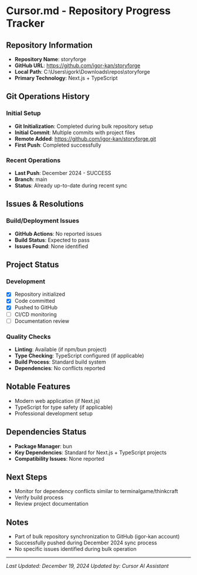 ﻿# Cursor.md - Repository Progress Tracker

## Repository Information
- **Repository Name**: storyforge
- **GitHub URL**: https://github.com/igor-kan/storyforge
- **Local Path**: C:\Users\igork\Downloads\repos\storyforge
- **Primary Technology**: Next.js + TypeScript

## Git Operations History

### Initial Setup
- **Git Initialization**: Completed during bulk repository setup
- **Initial Commit**: Multiple commits with project files
- **Remote Added**: https://github.com/igor-kan/storyforge.git
- **First Push**: Completed successfully

### Recent Operations
- **Last Push**: December 2024 - SUCCESS
- **Branch**: main
- **Status**: Already up-to-date during recent sync

## Issues & Resolutions

### Build/Deployment Issues
- **GitHub Actions**: No reported issues
- **Build Status**: Expected to pass
- **Issues Found**: None identified

## Project Status

### Development
- [x] Repository initialized
- [x] Code committed
- [x] Pushed to GitHub
- [ ] CI/CD monitoring
- [ ] Documentation review

### Quality Checks
- **Linting**: Available (if npm/bun project)
- **Type Checking**: TypeScript configured (if applicable)
- **Build Process**: Standard build system
- **Dependencies**: No conflicts reported

## Notable Features
- Modern web application (if Next.js)
- TypeScript for type safety (if applicable)
- Professional development setup

## Dependencies Status
- **Package Manager**: bun
- **Key Dependencies**: Standard for Next.js + TypeScript projects
- **Compatibility Issues**: None reported

## Next Steps
- Monitor for dependency conflicts similar to terminalgame/thinkcraft
- Verify build process
- Review project documentation

## Notes
- Part of bulk repository synchronization to GitHub (igor-kan account)
- Successfully pushed during December 2024 sync process
- No specific issues identified during bulk operation

---
*Last Updated: December 19, 2024*
*Updated by: Cursor AI Assistant*
